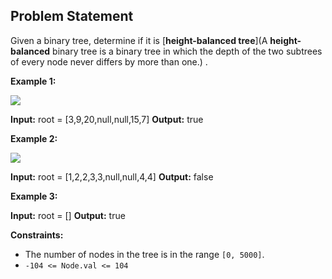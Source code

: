 ## Problem Statement
Given a binary tree, determine if it is [**height-balanced tree**](A **height-balanced** binary tree is a binary tree in which the depth of the two subtrees of every node never differs by more than one.) .


**Example 1:**

![](https://assets.leetcode.com/uploads/2020/10/06/balance_1.jpg)

**Input:** root = [3,9,20,null,null,15,7]
**Output:** true

**Example 2:**

![](https://assets.leetcode.com/uploads/2020/10/06/balance_2.jpg)

**Input:** root = [1,2,2,3,3,null,null,4,4]
**Output:** false

**Example 3:**

**Input:** root = []
**Output:** true

**Constraints:**

-   The number of nodes in the tree is in the range `[0, 5000]`.
-   `-104 <= Node.val <= 104`